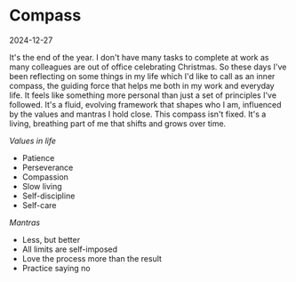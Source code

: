 # Compass

2024-12-27

It's the end of the year. I don't have many tasks to complete at work as many colleagues are out of office celebrating Christmas. So these days I've been reflecting on some things in my life which I'd like to call as an inner compass, the guiding force that helps me both in my work and everyday life. It feels like something more personal than just a set of principles I've followed. It's a fluid, evolving framework that shapes who I am, influenced by the values and mantras I hold close. This compass isn't fixed. It's a living, breathing part of me that shifts and grows over time.

*Values in life*

- Patience
- Perseverance
- Compassion
- Slow living
- Self-discipline
- Self-care

*Mantras*

- Less, but better
- All limits are self-imposed
- Love the process more than the result
- Practice saying no